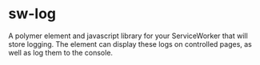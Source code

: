 sw-log
======

A polymer element and javascript library for your ServiceWorker that will store logging.  The element can display these logs on controlled pages, as well as log them to the console.

